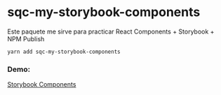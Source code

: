 # sqc-my-storybook-components

Este paquete me sirve para practicar React Components + Storybook + NPM Publish

```
yarn add sqc-my-storybook-components
```

### Demo:

[Storybook Components](https://kanriu.github.io/sb-components)
